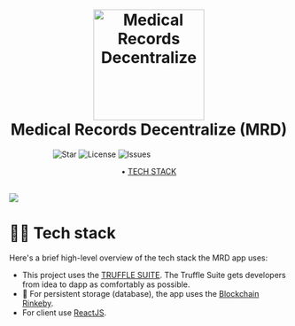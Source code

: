 
<h1 align="center">
  <img src="https://upload.wikimedia.org/wikipedia/commons/thumb/6/6f/Ethereum-icon-purple.svg/2048px-Ethereum-icon-purple.svg.png" alt="Medical Records Decentralize" width="200">
  <br>
  Medical Records Decentralize (MRD)
  <br>
</h1>

&nbsp;&nbsp;&nbsp;&nbsp;&nbsp;&nbsp;&nbsp;&nbsp;&nbsp;&nbsp;&nbsp;&nbsp;&nbsp;&nbsp;&nbsp;&nbsp;&nbsp;&nbsp;&nbsp;
![Star](https://img.shields.io/github/stars/JuanseMastrangelo/DTickets?style=for-the-badge)
![License](https://img.shields.io/github/license/JuanseMastrangelo/DTickets?logo=2&style=for-the-badge)
![Issues](https://img.shields.io/github/issues/JuanseMastrangelo/DTickets?color=yellow&style=for-the-badge)


<div align="center">

 • [TECH STACK](https://github.com/JuanseMastrangelo/DTickets#-tech-stack)

</div>


<br />
<img src="https://i.ibb.co/jyd1Pqw/Captura-de-pantalla-2021-11-11-142130.png">

# 👨‍💻 Tech stack

Here's a brief high-level overview of the tech stack the MRD app uses:

- This project uses the [TRUFFLE SUITE](https://trufflesuite.com/). The Truffle Suite gets developers from idea to dapp as comfortably as possible.
- 🚨 For persistent storage (database), the app uses the [Blockchain Rinkeby](https://www.rinkeby.io/).
- For client use [ReactJS](reactjs.org).
